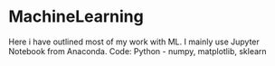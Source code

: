 # MachineLearning

Here i have outlined most of my work with ML. 
I mainly use Jupyter Notebook from Anaconda. 
Code: Python - numpy, matplotlib, sklearn
